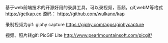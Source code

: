 基于web前端技术的开源好用的录屏工具，可以录视频，音频，gif,webM等格式
https://getkap.co
源码：
https://github.com/wulkano/kap

录制视频为gif:
giphy capture
https://giphy.com/apps/giphycapture

视频、照片转gif:
PicGIF Lite
http://www.pearlmountainsoft.com/picgif/